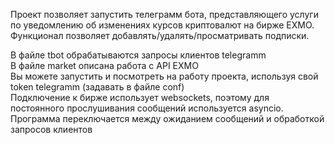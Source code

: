 Проект позволяет запустить телеграмм бота, представляющего услуги по уведомлению об изменениях курсов криптовалют на бирже EXMO.<br/>
Функционал позволяет добавлять/удалять/просматривать подписки.<br/>

В файле tbot обрабатываются запросы клиентов telegramm<br/>
В файле market описана работа с API EXMO<br/>
Вы можете запустить и посмотреть на работу проекта, используя свой token telegramm (задавать в файле conf)<br/>
Подключение к бирже использует websockets, поэтому для постоянного прослушивания сообщений используется asyncio.<br/>
Программа переключается между ожиданием сообщений и обработкой запросов клиентов<br/>

